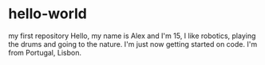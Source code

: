 # hello-world
my first repository
Hello, my name is Alex and I'm 15, I like robotics, playing the drums and going to the nature.
I'm just now getting started on code.
I'm from Portugal, Lisbon.
